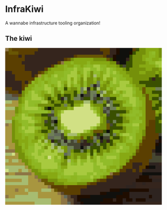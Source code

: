 # InfraKiwi

A wannabe infrastructure tooling organization!

## The kiwi

![](./assets/kiwi-512.png)